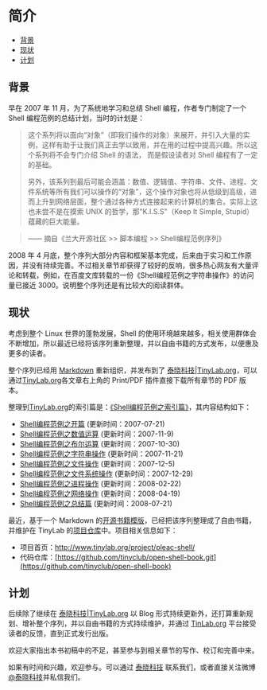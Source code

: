 # 简介

-    [背景](#toc_18682_17841_1)
-    [现状](#toc_18682_17841_2)
-    [计划](#toc_18682_17841_3)


<span id="toc_18682_17841_1"></span>
## 背景

早在 2007 年 11 月，为了系统地学习和总结 Shell 编程，作者专门制定了一个 Shell 编程范例的总结计划，当时的计划是：

> 这个系列将以面向“对象”（即我们操作的对象）来展开，并引入大量的实例，这样有助于让我们真正去学以致用，并在用的过程中提高兴趣。所以这个系列将不会专门介绍 Shell 的语法， 而是假设读者对 Shell 编程有了一定的基础。
>
> 另外，该系列到最后可能会涵盖：数值、逻辑值、字符串、文件、进程、文件系统等所有我们可以操作的“对象”，这个操作对象也将从低级到高级，进而上升到网络层面，整个通过各种方式连接起来的计算机的集合。实际上这也未尝不是在摸索 UNIX 的哲学，那"K.I.S.S"（Keep It Simple, Stupid）蕴藏的巨大能量。

> —— 摘自《兰大开源社区 >> 脚本编程 >> Shell编程范例序列》

2008 年 4 月底，整个序列大部分内容和框架基本完成，后来由于实习和工作原因，并没有持续完善。不过相关章节却获得了较好的反响，很多热心网友有大量评论和转载，例如，在百度文库转载的一份《Shell编程范例之字符串操作》的访问量已接近 3000。说明整个序列还是有比较大的阅读群体。

<span id="toc_18682_17841_2"></span>
## 现状

考虑到整个 Linux 世界的蓬勃发展，Shell 的使用环境越来越多，相关使用群体会不断增加，所以最近已经将该序列重新整理，并以自由书籍的方式发布，以便惠及更多的读者。

整个序列已经用 [Markdown](http://www.tinylab.org/start-posting-with-markdown/) 重新组织，并发布到了 [泰晓科技|TinyLab.org](http://tinylab.org)，可以通过[TinyLab.org](http://tinylab.org)各文章右上角的 Print/PDF 插件直接下载所有章节的 PDF 版本。

整理到[TinyLab.org](http://tinylab.org)的索引篇是：[《Shell编程范例之索引篇》](http://www.tinylab.org/shell-programming-paradigm-series-index-review/)，其内容结构如下：

- [Shell编程范例之开篇](http://www.tinylab.org/shell-programming-paradigm-begins-with/) (更新时间：2007-07-21)
- [Shell编程范例之数值运算](http://www.tinylab.org/shell-numeric-calculation/) (更新时间：2007-11-9)
- [Shell编程范例之布尔运算](http://www.tinylab.org/shell-programming-paradigm-of-boolean-operations/) (更新时间：2007-10-30)
- [Shell编程范例之字符串操作](http://www.tinylab.org/shell-programming-paradigm-of-string-manipulation/) (更新时间：2007-11-21)
- [Shell编程范例之文件操作](http://www.tinylab.org/shell-programming-paradigms-of-file-operations/) (更新时间：2007-12-5)
- [Shell编程范例之文件系统操作](http://www.tinylab.org/shell-programming-paradigm-in-file-system-operations/) (更新时间：2007-12-29)
- [Shell编程范例之进程操作](http://www.tinylab.org/shell-programming-paradigm-of-process-operations/) (更新时间：2008-02-22)
- [Shell编程范例之网络操作](http://www.tinylab.org/shell-programming-paradigm-of-network-operations/) (更新时间：2008-04-19)
- [Shell编程范例之总结篇](http://www.tinylab.org/summary-of-shell-programming-paradigm-article/) (更新时间：2008-07-21)<br>

最近，基于一个 Markdown 的[开源书籍模版](http://github.com/larrycai/kaiyuanbook)，已经把该序列整理成了自由书籍，并维护在 TinyLab 的[项目仓库](https://github.com/tinyclub/open-shell-book)中。项目相关信息如下：

- 项目首页：<http://www.tinylab.org/project/pleac-shell/>
- 代码仓库：[https://github.com/tinyclub/open-shell-book.git](https://github.com/tinyclub/open-shell-book)

<span id="toc_18682_17841_3"></span>
## 计划

后续除了继续在 [泰晓科技|TinyLab.org](http://tinylab.org) 以 Blog 形式持续更新外，还打算重新规划、增补整个序列，并以自由书籍的方式持续维护，并通过 [TinLab.org](http://tinylab.org) 平台接受读者的反馈，直到正式发行出版。

欢迎大家指出本书初稿中的不足，甚至参与到相关章节的写作、校订和完善中来。

如果有时间和兴趣，欢迎参与。可以通过 [泰晓科技](http://www.tinylab.org/about/) 联系我们，或者直接关注微博[@泰晓科技](http://weibo.com/tinylaborg)并私信我们。
